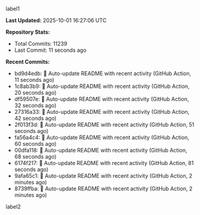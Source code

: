 
label1 
<!-- ACTIVITY_START -->
**Last Updated:** 2025-10-01 16:27:06 UTC

**Repository Stats:**
- Total Commits: 11239
- Last Commit: 11 seconds ago

**Recent Commits:**
- bd9d4edb: 🤖 Auto-update README with recent activity (GitHub Action, 11 seconds ago)
- 1c8ab3b9: 🤖 Auto-update README with recent activity (GitHub Action, 20 seconds ago)
- df59507e: 🤖 Auto-update README with recent activity (GitHub Action, 32 seconds ago)
- 27316a33: 🤖 Auto-update README with recent activity (GitHub Action, 42 seconds ago)
- 2f013f3d: 🤖 Auto-update README with recent activity (GitHub Action, 51 seconds ago)
- fa56a4c4: 🤖 Auto-update README with recent activity (GitHub Action, 60 seconds ago)
- 00dfa118: 🤖 Auto-update README with recent activity (GitHub Action, 68 seconds ago)
- 6174f217: 🤖 Auto-update README with recent activity (GitHub Action, 81 seconds ago)
- 9afa65c1: 🤖 Auto-update README with recent activity (GitHub Action, 2 minutes ago)
- 8739ffba: 🤖 Auto-update README with recent activity (GitHub Action, 2 minutes ago)
<!-- ACTIVITY_END -->

label2
